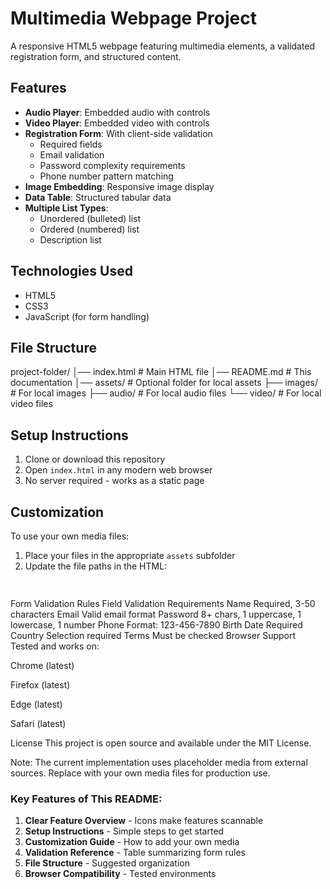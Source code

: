 # Multimedia Webpage Project

A responsive HTML5 webpage featuring multimedia elements, a validated registration form, and structured content.

## Features

- **Audio Player**: Embedded audio with controls
- **Video Player**: Embedded video with controls
- **Registration Form**: With client-side validation
  - Required fields
  - Email validation
  - Password complexity requirements
  - Phone number pattern matching
- **Image Embedding**: Responsive image display
- **Data Table**: Structured tabular data
- **Multiple List Types**:
  - Unordered (bulleted) list
  - Ordered (numbered) list
  - Description list

## Technologies Used

- HTML5
- CSS3
- JavaScript (for form handling)

## File Structure
project-folder/
│── index.html # Main HTML file
│── README.md # This documentation
│── assets/ # Optional folder for local assets
├── images/ # For local images
├── audio/ # For local audio files
└── video/ # For local video files

## Setup Instructions

1. Clone or download this repository
2. Open `index.html` in any modern web browser
3. No server required - works as a static page

## Customization

To use your own media files:

1. Place your files in the appropriate `assets` subfolder
2. Update the file paths in the HTML:
   ```html
  
Form Validation Rules
Field	Validation Requirements
Name	Required, 3-50 characters
Email	Valid email format
Password	8+ chars, 1 uppercase, 1 lowercase, 1 number
Phone	Format: 123-456-7890
Birth Date	Required
Country	Selection required
Terms	Must be checked
Browser Support
Tested and works on:

Chrome (latest)

Firefox (latest)

Edge (latest)

Safari (latest)

License
This project is open source and available under the MIT License.

Note: The current implementation uses placeholder media from external sources. Replace with your own media files for production use.


### Key Features of This README:
1. **Clear Feature Overview** - Icons make features scannable
2. **Setup Instructions** - Simple steps to get started
3. **Customization Guide** - How to add your own media
4. **Validation Reference** - Table summarizing form rules
5. **File Structure** - Suggested organization
6. **Browser Compatibility** - Tested environments


